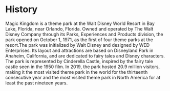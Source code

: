 <!DOCTYPE html>
<html lang="en">

<head>
  <title>Magic Kingdom</title>
</head>
<body>
  <h1>History</h1>
    <p>
    Magic Kingdom is a theme park at the Walt Disney World Resort in Bay Lake, Florida, near Orlando, Florida. Owned and operated by The Walt Disney Company through its Parks, Experiences and Products division, the park opened on October 1, 1971, as the first of four theme parks at the resort.The park was initialized by Walt Disney and designed by WED Enterprises. Its layout and attractions are based on Disneyland Park in Anaheim, California, and are dedicated to fairy tales and Disney characters. The park is represented by Cinderella Castle, inspired by the fairy tale castle seen in the 1950 film. In 2019, the park hosted 20.9 million visitors, making it the most visited theme park in the world for the thirteenth consecutive year and the most visited theme park in North America for at least the past nineteen years.
    </p>
